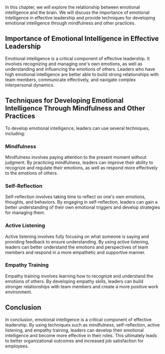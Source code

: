
In this chapter, we will explore the relationship between emotional intelligence and the brain. We will discuss the importance of emotional intelligence in effective leadership and provide techniques for developing emotional intelligence through mindfulness and other practices.

Importance of Emotional Intelligence in Effective Leadership
------------------------------------------------------------

Emotional intelligence is a critical component of effective leadership. It involves recognizing and managing one's own emotions, as well as understanding and influencing the emotions of others. Leaders who have high emotional intelligence are better able to build strong relationships with team members, communicate effectively, and navigate complex interpersonal dynamics.

Techniques for Developing Emotional Intelligence Through Mindfulness and Other Practices
----------------------------------------------------------------------------------------

To develop emotional intelligence, leaders can use several techniques, including:

### Mindfulness

Mindfulness involves paying attention to the present moment without judgment. By practicing mindfulness, leaders can improve their ability to recognize and regulate their emotions, as well as respond more effectively to the emotions of others.

### Self-Reflection

Self-reflection involves taking time to reflect on one's own emotions, thoughts, and behaviors. By engaging in self-reflection, leaders can gain a better understanding of their own emotional triggers and develop strategies for managing them.

### Active Listening

Active listening involves fully focusing on what someone is saying and providing feedback to ensure understanding. By using active listening, leaders can better understand the emotions and perspectives of team members and respond in a more empathetic and supportive manner.

### Empathy Training

Empathy training involves learning how to recognize and understand the emotions of others. By developing empathy skills, leaders can build stronger relationships with team members and create a more positive work environment.

Conclusion
----------

In conclusion, emotional intelligence is a critical component of effective leadership. By using techniques such as mindfulness, self-reflection, active listening, and empathy training, leaders can develop their emotional intelligence and become more effective in their roles. This ultimately leads to better organizational outcomes and increased job satisfaction for employees.
